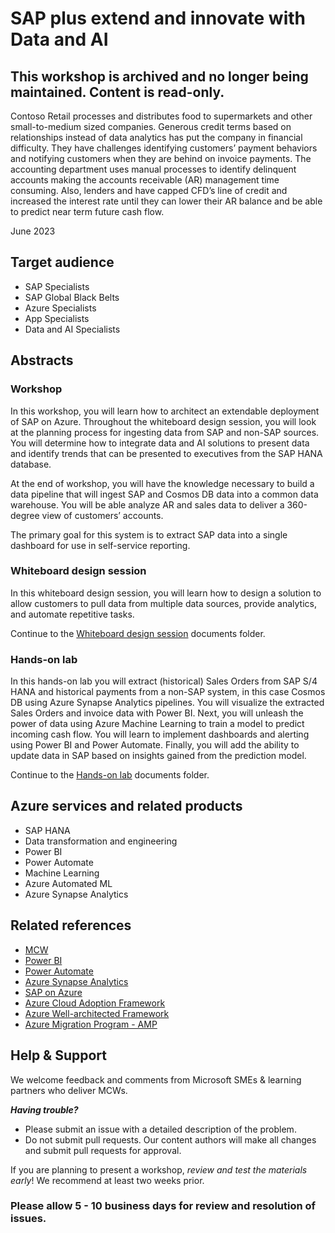 # SAP plus extend and innovate with Data and AI 
## This workshop is archived and no longer being maintained. Content is read-only.


Contoso Retail processes and distributes food to supermarkets and other small-to-medium sized companies.  Generous credit terms based on relationships instead of data analytics has put the company in financial difficulty.  They have challenges identifying customers’ payment behaviors and notifying customers when they are behind on invoice payments.  The accounting department uses manual processes to identify delinquent accounts making the accounts receivable (AR) management time consuming.  Also, lenders and have capped CFD’s line of credit and increased the interest rate until they can lower their AR balance and be able to predict near term future cash flow.

June 2023

## Target audience
- SAP Specialists
- SAP Global Black Belts
- Azure Specialists
- App Specialists
- Data and AI Specialists

## Abstracts

### Workshop

In this workshop, you will learn how to architect an extendable deployment of SAP on Azure. Throughout the whiteboard design session, you will look at the planning process for ingesting data from SAP and non-SAP sources. You will determine how to integrate data and AI solutions to present data and identify trends that can be presented to executives from the SAP HANA database.

At the end of workshop, you will have the knowledge necessary to build a data pipeline that will ingest SAP and Cosmos DB data into a common data warehouse. You will be able analyze AR and sales data to deliver a 360-degree view of customers’ accounts.

The primary goal for this system is to extract SAP data into a single dashboard for use in self-service reporting.

### Whiteboard design session

In this whiteboard design session, you will learn how to design a solution to allow customers to pull data from multiple data sources, provide analytics, and automate repetitive tasks.

Continue to the [Whiteboard design session](https://github.com/microsoft/MCW-SAP-plus-extend-and-innovate-with-Data-and-AI/tree/main/Whiteboard%20design%20session) documents folder.

### Hands-on lab

In this hands-on lab you will extract (historical) Sales Orders from SAP S/4 HANA and historical payments from a non-SAP system, in this case Cosmos DB using Azure Synapse Analytics pipelines. You will visualize the extracted Sales Orders and invoice data with Power BI. Next, you will unleash the power of data using Azure Machine Learning to train a model to predict incoming cash flow. You will learn to implement dashboards and alerting using Power BI and Power Automate. Finally, you will add the ability to update data in SAP based on insights gained from the prediction model.

Continue to the [Hands-on lab](https://github.com/microsoft/MCW-SAP-plus-extend-and-innovate-with-Data-and-AI/tree/main/Hands-on%20lab) documents folder.

## Azure services and related products

- SAP HANA
- Data transformation and engineering
- Power BI
- Power Automate
- Machine Learning
- Azure Automated ML
- Azure Synapse Analytics

## Related references
- [MCW](https://microsoftcloudworkshop.com/)
- [Power BI](https://powerbi.microsoft.com/)
- [Power Automate](https://powerautomate.microsoft.com/)
- [Azure Synapse Analytics](https://azure.microsoft.com/services/synapse-analytics/)
- [SAP on Azure](https://azure.microsoft.com/en-us/solutions/sap/azure-solutions/)
- [Azure Cloud Adoption Framework](https://docs.microsoft.com/en-us/azure/cloud-adoption-framework/)
- [Azure Well-architected Framework](https://docs.microsoft.com/en-us/azure/architecture/framework/)
- [Azure Migration Program - AMP](https://www.microsoft.com/azure/partners/amp)

## Help & Support

We welcome feedback and comments from Microsoft SMEs & learning partners who deliver MCWs.  

***Having trouble?***
- Please submit an issue with a detailed description of the problem.
- Do not submit pull requests. Our content authors will make all changes and submit pull requests for approval.  

If you are planning to present a workshop, *review and test the materials early*! We recommend at least two weeks prior.

### Please allow 5 - 10 business days for review and resolution of issues.
